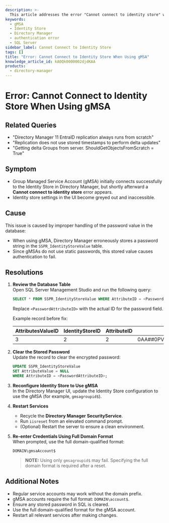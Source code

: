 ```yaml
---
description: >-
  This article addresses the error "Cannot connect to identity store" when using Group Managed Service Accounts (gMSA) in Directory Manager, detailing the symptoms, causes, and resolutions.
keywords:
  - gMSA
  - Identity Store
  - Directory Manager
  - authentication error
  - SQL Server
sidebar_label: Cannot Connect to Identity Store
tags: []
title: "Error: Cannot Connect to Identity Store When Using gMSA"
knowledge_article_id: kA0Qk0000002djdKAA
products:
  - directory-manager
---
```


# Error: Cannot Connect to Identity Store When Using gMSA

## Related Queries

- "Directory Manager 11 EntraID replication always runs from scratch"
- "Replication does not use stored timestamps to perform delta updates"
- "Getting delta Groups from server. ShouldGetObjectsFromScratch = True"

## Symptom

- Group Managed Service Account (gMSA) initially connects successfully to the Identity Store in Directory Manager, but shortly afterward a **Cannot connect to identity store** error appears.
- Identity store settings in the UI become greyed out and inaccessible.

## Cause

This issue is caused by improper handling of the password value in the database:

- When using gMSA, Directory Manager erroneously stores a password string in the `SSPR_IdentityStoreValue` table.
- Since gMSAs do not use static passwords, this stored value causes authentication to fail.

## Resolutions

1. **Review the Database Table**  
   Open SQL Server Management Studio and run the following query:

   ```sql
   SELECT * FROM SSPR_IdentityStoreValue WHERE AttributeID = <PasswordAttributeID>;
   ```

   Replace `<PasswordAttributeID>` with the actual ID for the password field.

   Example record before fix:

   | AttributesValueID | IdentityStoreID | AttributeID | AttributeValue |
   |--------------------|------------------|-------------|-----------------|
   | 3                  | 2                | 2           | 0AA##0PV7#ayMdKyDlK3yyacs=p/4xL3vHhY438M8BlHsVUyFR+... |

2. **Clear the Stored Password**  
   Update the record to clear the encrypted password:

   ```sql
   UPDATE SSPR_IdentityStoreValue 
   SET AttributeValue = NULL 
   WHERE AttributeID = <PasswordAttributeID>;
   ```

3. **Reconfigure Identity Store to Use gMSA**  
   In the Directory Manager UI, update the Identity Store configuration to use the gMSA (for example, `gmsagroupid$`).

4. **Restart Services**  
   - Recycle the **Directory Manager SecurityService**.
   - Run `iisreset` from an elevated command prompt.
   - (Optional) Restart the server to ensure a clean environment.

5. **Re-enter Credentials Using Full Domain Format**  
   When prompted, use the full domain-qualified format:

   ```plaintext
   DOMAIN\gmsaAccount$
   ```

   > **NOTE:** Using only `gmsagroupid$` may fail. Specifying the full domain format is required after a reset.

## Additional Notes

- Regular service accounts may work without the domain prefix.
- gMSA accounts require the full format: `DOMAIN\account$`.
- Ensure any stored password in SQL is cleared.
- Use the full domain-qualified format for the gMSA account.
- Restart all relevant services after making changes.
